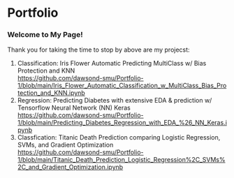 # Portfolio
### Welcome to My Page!
Thank you for taking the time to stop by above are my projecst: 
1) Classification: Iris Flower Automatic Predicting MultiClass w/ Bias Protection and KNN  
https://github.com/dawsond-smu/Portfolio-1/blob/main/Iris_Flower_Automatic_Classification_w_MultiClass_Bias_Protection_and_KNN.ipynb
2) Regression: Predicting Diabetes with extensive EDA & prediction w/ Tensorflow Neural Network (NN) Keras  
https://github.com/dawsond-smu/Portfolio-1/blob/main/Predicting_Diabetes_Regression_with_EDA_%26_NN_Keras.ipynb
3) Classfication: Titanic Death Prediction comparing Logistic Regression, SVMs, and Gradient Optimization  
https://github.com/dawsond-smu/Portfolio-1/blob/main/Titanic_Death_Prediction_Logistic_Regression%2C_SVMs%2C_and_Gradient_Optimization.ipynb

